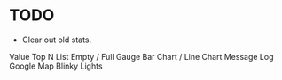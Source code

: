 # TODO

+ Clear out old stats.


Value
Top N List
Empty / Full Gauge
Bar Chart / Line Chart
Message Log
Google Map
Blinky Lights
